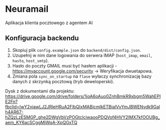 # Neuramail
Aplikacja klienta pocztowego z agentem AI

## Konfiguracja backendu

1. Skopiuj plik `config.example.json` do `backend/dist/config.json`.
2. Uzupełnij w nim dane logowania do serwera IMAP (`host_imap`, `email`, `hasło`, `host_smtp`).
3. Hasło do poczty GMAIL musi być hasłem aplikacji - https://myaccount.google.com/security -> Weryfikacja dwuetapowa.
4. Zmiana pola `sync_on_startup` na `flase` wyłaczy synchronizację bazy danych z skrzynką pocztową (tryb deweloperski).

Dysk z dokumentami dla projektu: https://drive.google.com/drive/folders/1joA6oAuo0ZnhBmkR9xbgm5WahEPIE2Fn?fbclid=IwY2xjawLJ2JRleHRuA2FlbQIxMABicmlkETBialVvYmJBWENvdk9Galh4AR67-hZQzLzESMGP_ghe2DWgVbVzPOGtclciwaooPDQVof4HVY2lMX7kfOOUBg_aem_KY6acSCggMjWqA-XpQGxTQ


